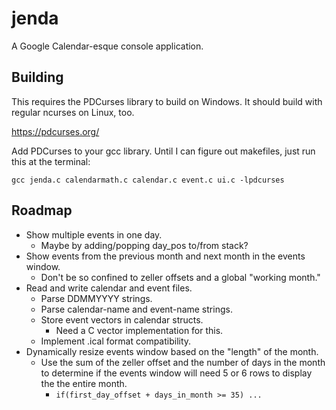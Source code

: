 
jenda
=====
A Google Calendar-esque console application.

Building
--------
This requires the PDCurses library to build on Windows. It should build with regular ncurses on Linux, too.

https://pdcurses.org/

Add PDCurses to your gcc library. Until I can figure out makefiles, just run this at the terminal:

	gcc jenda.c calendarmath.c calendar.c event.c ui.c -lpdcurses
	
Roadmap
-------
* Show multiple events in one day.
	* Maybe by adding/popping day_pos to/from stack?
* Show events from the previous month and next month in the events window.
	* Don't be so confined to zeller offsets and a global "working month."
* Read and write calendar and event files.
	* Parse DDMMYYYY strings.
	* Parse calendar-name and event-name strings.
	* Store event vectors in calendar structs.
		* Need a C vector implementation for this.
	* Implement .ical format compatibility.
* Dynamically resize events window based on the "length" of the month.
	* Use the sum of the zeller offset and the number of days in the month to determine if the events window will need 5 or 6 rows to display the the entire month.
		* ```if(first_day_offset + days_in_month >= 35) ...```
